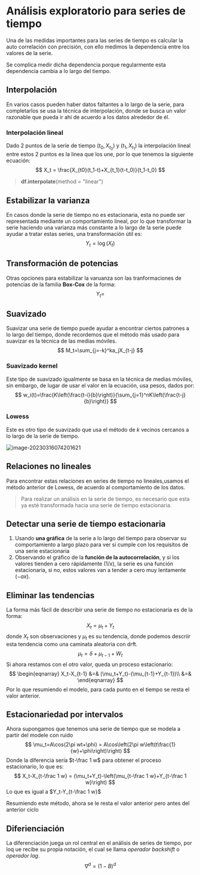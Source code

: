 # Análisis exploratorio para series de tiempo

Una de las medidas importantes para las series de tiempo es calcular la auto correlación con precisión, con ello medimos la dependencia entre los valores de la serie.

Se complica medir dicha dependencia porque regularmente esta dependencia cambia a lo largo del tiempo.

## Interpolación

En varios casos pueden haber datos faltantes a lo largo de la serie, para completarlos se usa la técnica de interpolación, donde se busca un valor razonable que pueda ir ahí de acuerdo a los datos alrededor de él.

### Interpolación lineal

Dado 2 puntos de la serie de tiempo $(t_0, X_{t_0})$ y $(t_1, X_{t_1})$ la interpolación lineal entre estos 2 puntos es la linea que los une, por lo que tenemos la siguiente ecuación:
$$
X_t = \frac{X_{t0}(t_1-t)+X_{t_1}(t-t_0)}{t_1-t_0}
$$

> **df.interpolate**(method = "linear")

## Estabilizar la varianza

En casos donde la serie de tiempo no es estacionaria, esta no puede ser representada mediante un comportamiento lineal, por lo que transformar la serie haciendo una varianza más constante a lo largo de la serie puede ayudar a tratar estas series, una transformación útil es:
$$
Y_t=\log(X_t)
$$

## Transformación de potencias

Otras opciones para estabilizar la varuanza son las tranformaciones de potencias de la familia **Box-Cox** de la forma:
$$
Y_t=
$$

## Suavizado

Suavizar una serie de tiempo puede ayudar a encontrar ciertos patrones a lo largo del tiempo, donde recordemos que el método más usado para suavizar es la técnica de las medias móviles.
$$
M_t=\sum_{j=-k}^ka_jX_{t-j}
$$

### Suavizado kernel

Este tipo de suavizado igualmente se basa en la técnica de medias móviles, sin embargo, de lugar de usar el valor en la ecuación, usa pesos, dados por:
$$
w_i(t)=\frac{K\left(\frac{t-i}{b}\right)}{\sum_{j=1}^nK\left(\frac{t-j}{b}\right)}
$$

### Lowess

Este es otro tipo de suavizado que usa el método de $k$ vecinos cercanos a lo largo de la serie de tiempo.

![image-20230316074201621](/home/ivn/snap/typora/76/.config/Typora/typora-user-images/image-20230316074201621.png)

## Relaciones no lineales

Para encontrar estas relaciones en series de tiempo no lineales,usamos el método anterior de Lowess, de acuerdo al comportamiento de los datos.

> Para realizar un análisis en la serie de tiempo, es necesario que esta ya esté transformada hacia una serie de tiempo estacionaria.

## Detectar una serie de tiempo estacionaria

1. Usando **una gráfica** de la serie a lo largo del tiempo para observar su comportamiento a largo plazo para ver si cumple con los requisitos de una serie estacionaria
2. Observando el gráfico de la **función de la autocorrelación**, y si los valores tienden a cero rápidamente ($1/x$), la serie es una función estacionaria, si no, estos valores van a tender a cero muy lentamente ($-ax$).

## Eliminar las tendencias

La forma más fácil de describir una serie de tiempo no estacionaria es de la forma:
$$
X_t=\mu_t+Y_t
$$
donde $X_t$ son observaciones y $\mu_t$ es su tendencia, donde podemos descriir esta tendencia como una caminata aleatoria con drft.
$$
\mu_t = \delta+\mu_{t-1}+W_t
$$
Si ahora restamos con el otro valor, queda un proceso estacionario:
$$
\begin{eqnarray}
X_t-X_{t-1} &=& (\mu_t+Y_t)-(\mu_{t-1}+Y_{t-1})\\
&=&
\end{eqnarray}
$$
Por lo que resumiendo el modelo, para cada punto en el tiempo se resta el valor anterior.

## Estacionariedad por intervalos

Ahora supongamos que tenemos una serie de tiempo que se modela a partir del modele con ruido
$$
\mu_t=A\cos(2\pi wt+\phi) = A\cos\left(2\pi w\left(t\frac{1}{w}+\phi\right)\right)
$$
Donde la diferencia sería $t-\frac 1 w$ para obtener el proceso estacionario, lo que es:
$$
X_t-X_{t-\frac 1 w} = (\mu_t+Y_t)-\left(\mu_{t-\frac 1 w}+Y_{t-\frac 1 w}\right)
$$
Lo que es igual a $Y_t-Y_{t-\frac 1 w}$

Resumiendo este método, ahora se le resta el valor anterior pero antes del anterior ciclo

## Diferienciación

La diferenciación juega un rol central en el análisis de series de tiempo, por loq ue recibe su propia notación, el cual se llama *operador backshift* o *operador lag*.
$$
\nabla^d= (1-B)^d
$$
